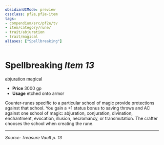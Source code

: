 ```yaml
---
obsidianUIMode: preview
cssclass: pf2e,pf2e-item
tags:
- compendium/src/pf2e/tv
- item/category/rune/
- trait/abjuration
- trait/magical
aliases: ["Spellbreaking"]
---
```

# Spellbreaking *Item 13*  
[abjuration](abjuration.md "Abjuration School Trait")  [magical](magical.md "Magical Item Trait")  

- **Price** 3000 gp
- **Usage** etched onto armor

Counter-runes specific to a particular school of magic provide protections against that school. You gain a +1 status bonus to saving throws and AC against one school of magic: abjuration, conjuration, divination, enchantment, evocation, illusion, necromancy, or transmutation. The crafter chooses the school when creating the rune.


---
*Source: Treasure Vault p. 13*
